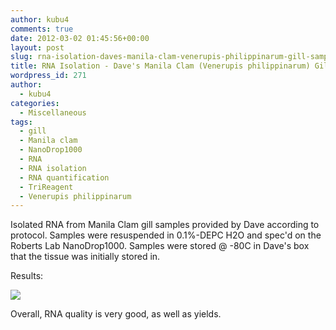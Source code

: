 ```yaml
---
author: kubu4
comments: true
date: 2012-03-02 01:45:56+00:00
layout: post
slug: rna-isolation-daves-manila-clam-venerupis-philippinarum-gill-samples-1-24
title: RNA Isolation - Dave's Manila Clam (Venerupis philippinarum) Gill Samples (#1-24)
wordpress_id: 271
author:
  - kubu4
categories:
  - Miscellaneous
tags:
  - gill
  - Manila clam
  - NanoDrop1000
  - RNA
  - RNA isolation
  - RNA quantification
  - TriReagent
  - Venerupis philippinarum
---
```


Isolated RNA from Manila Clam gill samples provided by Dave according to protocol. Samples were resuspended in 0.1%-DEPC H2O and spec'd on the Roberts Lab NanoDrop1000. Samples were stored @ -80C in Dave's box that the tissue was initially stored in.

Results:

![](http://eagle.fish.washington.edu/Arabidopsis//RNA%20Spec%20Readings/20120301%20-%20Vp%20gill%20RNA%20ODs-01.JPG)

Overall, RNA quality is very good, as well as yields.

